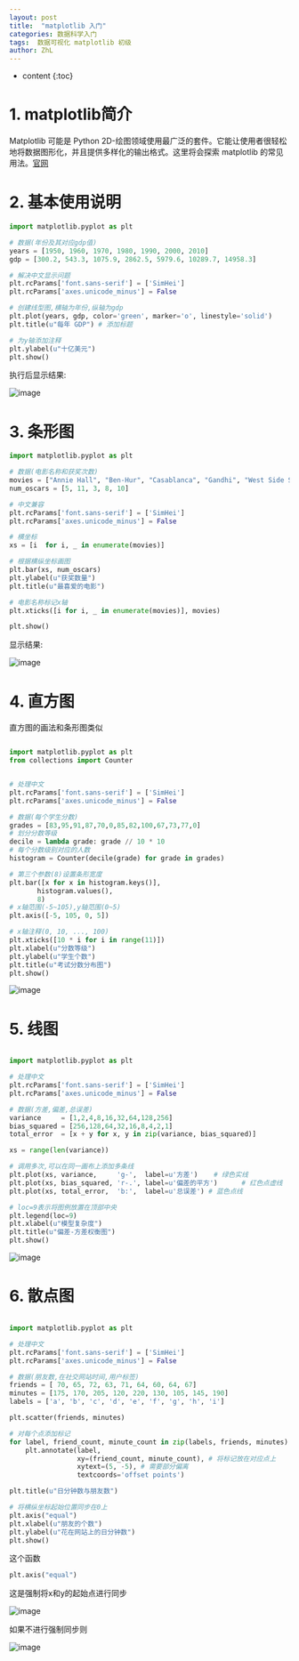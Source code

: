 ```yaml
---
layout: post
title:  "matplotlib 入门"
categories: 数据科学入门
tags:  数据可视化 matplotlib 初级
author: ZhL
---
```


* content
{:toc}

# 1. matplotlib简介

Matplotlib 可能是 Python 2D-绘图领域使用最广泛的套件。它能让使用者很轻松地将数据图形化，并且提供多样化的输出格式。这里将会探索 matplotlib 的常见用法。[官网](https://matplotlib.org/ "matplotlib官网")

# 2. 基本使用说明

```python
import matplotlib.pyplot as plt

# 数据(年份及其对应gdp值)
years = [1950, 1960, 1970, 1980, 1990, 2000, 2010]
gdp = [300.2, 543.3, 1075.9, 2862.5, 5979.6, 10289.7, 14958.3]

# 解决中文显示问题
plt.rcParams['font.sans-serif'] = ['SimHei']
plt.rcParams['axes.unicode_minus'] = False

# 创建线型图,横轴为年份,纵轴为gdp
plt.plot(years, gdp, color='green', marker='o', linestyle='solid')
plt.title(u"每年 GDP") # 添加标题

# 为y轴添加注释
plt.ylabel(u"十亿美元")
plt.show()

```
执行后显示结果:


 ![image](https://github.com/liuzhihan027/liuzhihan027.github.io/raw/master/images-folder/2018-08-13-001.png)

# 3. 条形图

 ```python
 import matplotlib.pyplot as plt

 # 数据(电影名称和获奖次数)
 movies = ["Annie Hall", "Ben-Hur", "Casablanca", "Gandhi", "West Side Story"]
 num_oscars = [5, 11, 3, 8, 10]

 # 中文兼容
 plt.rcParams['font.sans-serif'] = ['SimHei']
 plt.rcParams['axes.unicode_minus'] = False

 # 横坐标
 xs = [i  for i, _ in enumerate(movies)]

 # 根据横纵坐标画图
 plt.bar(xs, num_oscars)
 plt.ylabel(u"获奖数量")
 plt.title(u"最喜爱的电影")

 # 电影名称标记x轴
 plt.xticks([i for i, _ in enumerate(movies)], movies)

 plt.show()

 ```

 显示结果:


  ![image](https://github.com/liuzhihan027/liuzhihan027.github.io/raw/master/images-folder/2018-08-13-002.png)

# 4. 直方图


直方图的画法和条形图类似

 ```python

import matplotlib.pyplot as plt
from collections import Counter


# 处理中文
plt.rcParams['font.sans-serif'] = ['SimHei']
plt.rcParams['axes.unicode_minus'] = False

# 数据(每个学生分数)
grades = [83,95,91,87,70,0,85,82,100,67,73,77,0]
# 划分分数等级
decile = lambda grade: grade // 10 * 10
# 每个分数级别对应的人数
histogram = Counter(decile(grade) for grade in grades)

# 第三个参数(8)设置条形宽度
plt.bar([x for x in histogram.keys()],
        histogram.values(),
        8)
# x轴范围(-5~105),y轴范围(0~5)
plt.axis([-5, 105, 0, 5])

# x轴注释(0, 10, ..., 100)
plt.xticks([10 * i for i in range(11)])
plt.xlabel(u"分数等级")
plt.ylabel(u"学生个数")
plt.title(u"考试分数分布图")
plt.show()

 ```


  ![image](https://github.com/liuzhihan027/liuzhihan027.github.io/raw/master/images-folder/2018-08-13-003.png)

# 5. 线图

```python

import matplotlib.pyplot as plt

# 处理中文
plt.rcParams['font.sans-serif'] = ['SimHei']
plt.rcParams['axes.unicode_minus'] = False

# 数据(方差,偏差,总误差)
variance     = [1,2,4,8,16,32,64,128,256]
bias_squared = [256,128,64,32,16,8,4,2,1]
total_error  = [x + y for x, y in zip(variance, bias_squared)]

xs = range(len(variance))

# 调用多次,可以在同一画布上添加多条线
plt.plot(xs, variance,     'g-',  label=u'方差')    # 绿色实线
plt.plot(xs, bias_squared, 'r-.', label=u'偏差的平方')      # 红色点虚线
plt.plot(xs, total_error,  'b:',  label=u'总误差') # 蓝色点线

# loc=9表示将图例放置在顶部中央
plt.legend(loc=9)
plt.xlabel(u"模型复杂度")
plt.title(u"偏差-方差权衡图")
plt.show()

```


  ![image](https://github.com/liuzhihan027/liuzhihan027.github.io/raw/master/images-folder/2018-08-13-004.png)


# 6. 散点图


```python

import matplotlib.pyplot as plt

# 处理中文
plt.rcParams['font.sans-serif'] = ['SimHei']
plt.rcParams['axes.unicode_minus'] = False

# 数据(朋友数,在社交网站时间,用户标签)
friends = [ 70, 65, 72, 63, 71, 64, 60, 64, 67]
minutes = [175, 170, 205, 120, 220, 130, 105, 145, 190]
labels = ['a', 'b', 'c', 'd', 'e', 'f', 'g', 'h', 'i']

plt.scatter(friends, minutes)

# 对每个点添加标记
for label, friend_count, minute_count in zip(labels, friends, minutes):
    plt.annotate(label,
                 xy=(friend_count, minute_count), # 将标记放在对应点上
                 xytext=(5, -5), # 需要部分偏离
                 textcoords='offset points')

plt.title(u"日分钟数与朋友数")

# 将横纵坐标起始位置同步在0上
plt.axis("equal")
plt.xlabel(u"朋友的个数")
plt.ylabel(u"花在网站上的日分钟数")
plt.show()

```

这个函数
```python
plt.axis("equal")
```

这是强制将x和y的起始点进行同步


  ![image](https://github.com/liuzhihan027/liuzhihan027.github.io/raw/master/images-folder/2018-08-13-005.png)


如果不进行强制同步则


  ![image](https://github.com/liuzhihan027/liuzhihan027.github.io/raw/master/images-folder/2018-08-13-006.png)
